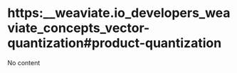 # https:__weaviate.io_developers_weaviate_concepts_vector-quantization#product-quantization
No content